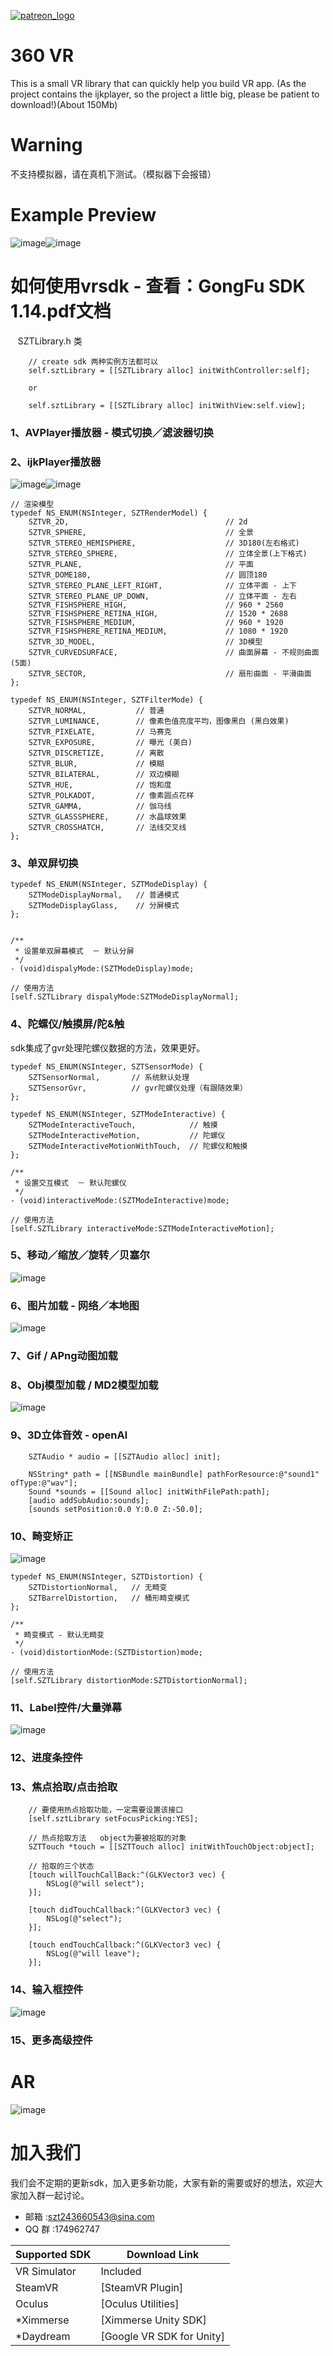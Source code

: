 [![patreon_logo](https://cloud.githubusercontent.com/assets/1029673/23074410/8c248822-f530-11e6-9156-aeef1262be86.png)](http://www.vrkongfu.com/)
# 360 VR
This is a small VR library that can quickly help you build VR app. 
(As the project contains the ijkplayer, so the project a little big, please be patient to download!)(About 150Mb)

# Warning
不支持模拟器，请在真机下测试。（模拟器下会报错）

# Example Preview
![image](https://github.com/szt243660543/360VR/blob/master/VR_Example/allexample.png )![image](https://github.com/szt243660543/360VR/blob/master/vr%E5%AF%BC%E8%88%AA.jpg )

# 如何使用vrsdk  - 查看：GongFu SDK 1.14.pdf文档
    SZTLibrary.h 类   
```
    // create sdk 两种实例方法都可以
    self.sztLibrary = [[SZTLibrary alloc] initWithController:self];
    
    or
    
    self.sztLibrary = [[SZTLibrary alloc] initWithView:self.view];
```

### 1、AVPlayer播放器 - 模式切换／滤波器切换
### 2、ijkPlayer播放器
![image](https://github.com/szt243660543/360VR/blob/master/player1.png )![image](https://github.com/szt243660543/360VR/blob/master/player2.jpg )  </br>

```
// 渲染模型
typedef NS_ENUM(NSInteger, SZTRenderModel) {
    SZTVR_2D,                                   // 2d
    SZTVR_SPHERE,                               // 全景
    SZTVR_STEREO_HEMISPHERE,                    // 3D180(左右格式)
    SZTVR_STEREO_SPHERE,                        // 立体全景(上下格式)
    SZTVR_PLANE,                                // 平面
    SZTVR_DOME180,                              // 圆顶180
    SZTVR_STEREO_PLANE_LEFT_RIGHT,              // 立体平面 - 上下
    SZTVR_STEREO_PLANE_UP_DOWN,                 // 立体平面 - 左右
    SZTVR_FISHSPHERE_HIGH,                      // 960 * 2560
    SZTVR_FISHSPHERE_RETINA_HIGH,               // 1520 * 2688
    SZTVR_FISHSPHERE_MEDIUM,                    // 960 * 1920
    SZTVR_FISHSPHERE_RETINA_MEDIUM,             // 1080 * 1920
    SZTVR_3D_MODEL,                             // 3D模型
    SZTVR_CURVEDSURFACE,                        // 曲面屏幕 - 不规则曲面(5面)
    SZTVR_SECTOR,                               // 扇形曲面 - 平滑曲面
};

typedef NS_ENUM(NSInteger, SZTFilterMode) {
    SZTVR_NORMAL,           // 普通
    SZTVR_LUMINANCE,        // 像素色值亮度平均，图像黑白 (黑白效果)
    SZTVR_PIXELATE,         // 马赛克
    SZTVR_EXPOSURE,         // 曝光 (美白)
    SZTVR_DISCRETIZE,       // 离散
    SZTVR_BLUR,             // 模糊
    SZTVR_BILATERAL,        // 双边模糊
    SZTVR_HUE,              // 饱和度 
    SZTVR_POLKADOT,         // 像素圆点花样
    SZTVR_GAMMA,            // 伽马线
    SZTVR_GLASSSPHERE,      // 水晶球效果
    SZTVR_CROSSHATCH,       // 法线交叉线
};

```

### 3、单双屏切换
```
typedef NS_ENUM(NSInteger, SZTModeDisplay) {
    SZTModeDisplayNormal,   // 普通模式
    SZTModeDisplayGlass,    // 分屏模式
};


/**
 * 设置单双屏幕模式  － 默认分屏
 */
- (void)dispalyMode:(SZTModeDisplay)mode;

// 使用方法
[self.SZTLibrary dispalyMode:SZTModeDisplayNormal];

```

### 4、陀螺仪/触摸屏/陀&触

sdk集成了gvr处理陀螺仪数据的方法，效果更好。

```
typedef NS_ENUM(NSInteger, SZTSensorMode) {
    SZTSensorNormal,       // 系统默认处理
    SZTSensorGvr,          // gvr陀螺仪处理（有跟随效果）
};

typedef NS_ENUM(NSInteger, SZTModeInteractive) {
    SZTModeInteractiveTouch,            // 触摸
    SZTModeInteractiveMotion,           // 陀螺仪
    SZTModeInteractiveMotionWithTouch,  // 陀螺仪和触摸
};

/**
 * 设置交互模式  － 默认陀螺仪
 */
- (void)interactiveMode:(SZTModeInteractive)mode;

// 使用方法
[self.SZTLibrary interactiveMode:SZTModeInteractiveMotion];

```

### 5、移动／缩放／旋转／贝塞尔
![image](https://github.com/szt243660543/360VR/blob/master/animation.gif )  </br>

### 6、图片加载 - 网络／本地图
![image](https://github.com/szt243660543/360VR/blob/master/IMG_5422.PNG )  </br>

### 7、Gif / APng动图加载

### 8、Obj模型加载 / MD2模型加载
![image](https://github.com/szt243660543/360VR/blob/master/objmd2.gif )  </br>

### 9、3D立体音效 - openAl
```
    SZTAudio * audio = [[SZTAudio alloc] init];
    
    NSString* path = [[NSBundle mainBundle] pathForResource:@"sound1" ofType:@"wav"];
    Sound *sounds = [[Sound alloc] initWithFilePath:path];
    [audio addSubAudio:sounds];
    [sounds setPosition:0.0 Y:0.0 Z:-50.0];
```

### 10、畸变矫正
![image](https://github.com/szt243660543/360VR/blob/master/jibian.jpg )  </br>

```
typedef NS_ENUM(NSInteger, SZTDistortion) {
    SZTDistortionNormal,   // 无畸变
    SZTBarrelDistortion,   // 桶形畸变模式
};

/**
 * 畸变模式 - 默认无畸变
 */
- (void)distortionMode:(SZTDistortion)mode;

// 使用方法
[self.SZTLibrary distortionMode:SZTDistortionNormal];

```

### 11、Label控件/大量弹幕
![image](https://github.com/szt243660543/360VR/blob/master/label.gif )  </br>

### 12、进度条控件

### 13、焦点拾取/点击拾取
```
    // 要使用热点拾取功能，一定需要设置该接口
    [self.sztLibrary setFocusPicking:YES];
     
    // 热点拾取方法   object为要被拾取的对象
    SZTTouch *touch = [[SZTTouch alloc] initWithTouchObject:object];
    
    // 拾取的三个状态
    [touch willTouchCallBack:^(GLKVector3 vec) {
        NSLog(@"will select");
    }];
    
    [touch didTouchCallback:^(GLKVector3 vec) {
        NSLog(@"select");
    }];
    
    [touch endTouchCallback:^(GLKVector3 vec) {
        NSLog(@"will leave");
    }];
```

### 14、输入框控件
![image](https://github.com/szt243660543/360VR/blob/master/keyboard.jpg )  </br>

### 15、更多高级控件

# AR 
![image](https://github.com/szt243660543/360VR/blob/master/ar.gif)

# 加入我们
我们会不定期的更新sdk，加入更多新功能，大家有新的需要或好的想法，欢迎大家加入群一起讨论。
* 邮箱 :szt243660543@sina.com
* QQ 群 :174962747

| Supported SDK | Download Link |
|---------------|---------------|
| VR Simulator | Included |
| SteamVR | [SteamVR Plugin] |
| Oculus | [Oculus Utilities] |
| *Ximmerse | [Ximmerse Unity SDK] |
| *Daydream | [Google VR SDK for Unity]
